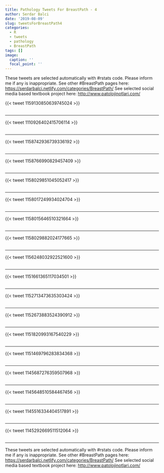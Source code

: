 ```yaml
---
title: Pathology Tweets For BreastPath - 4
author: Serdar Balci
date: '2019-08-09'
slug: tweetsForBreastPath4
categories:
  - R
  - tweets
  - pathology
  - BreastPath
tags: []
image:
  caption: ''
  focal_point: ''
---
```



These tweets are selected automatically with #rstats code. Please inform me if any is inappropriate.
See other #BreastPath pages here: https://serdarbalci.netlify.com/categories/BreastPath/ 
See selected social media based textbook project here: http://www.patolojinotlari.com/

{{< tweet 1159130850639745024 >}}
<br>
<br>
<hr>
{{< tweet 1110926402415706114 >}}
<br>
<br>
<hr>
{{< tweet 1158742936739336192 >}}
<br>
<br>
<hr>
{{< tweet 1158766990829457409 >}}
<br>
<br>
<hr>
{{< tweet 1158029851045052417 >}}
<br>
<br>
<hr>
{{< tweet 1158017249934024704 >}}
<br>
<br>
<hr>
{{< tweet 1158015646510321664 >}}
<br>
<br>
<hr>
{{< tweet 1158029882024177665 >}}
<br>
<br>
<hr>
{{< tweet 1156248032922521600 >}}
<br>
<br>
<hr>
{{< tweet 1151661365117034501 >}}
<br>
<br>
<hr>
{{< tweet 1152713473635303424 >}}
<br>
<br>
<hr>
{{< tweet 1152673883524390912 >}}
<br>
<br>
<hr>
{{< tweet 1151820993167540229 >}}
<br>
<br>
<hr>
{{< tweet 1151469796283834368 >}}
<br>
<br>
<hr>
{{< tweet 1145687276359507968 >}}
<br>
<br>
<hr>
{{< tweet 1145648510584467456 >}}
<br>
<br>
<hr>
{{< tweet 1145516334404517891 >}}
<br>
<br>
<hr>
{{< tweet 1145292669511512064 >}}
<br>
<br>
<hr>


These tweets are selected automatically with #rstats code. Please inform me if any is inappropriate.
See other #BreastPath pages here: https://serdarbalci.netlify.com/categories/BreastPath/ 
See selected social media based textbook project here: http://www.patolojinotlari.com/
